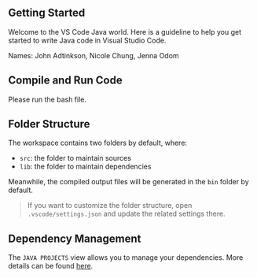 ## Getting Started

Welcome to the VS Code Java world. Here is a guideline to help you get started to write Java code in Visual Studio Code.

Names: John Adtinkson, Nicole Chung, Jenna Odom

## Compile and Run Code

Please run the bash file.

## Folder Structure

The workspace contains two folders by default, where:

- `src`: the folder to maintain sources
- `lib`: the folder to maintain dependencies

Meanwhile, the compiled output files will be generated in the `bin` folder by default.

> If you want to customize the folder structure, open `.vscode/settings.json` and update the related settings there.

## Dependency Management

The `JAVA PROJECTS` view allows you to manage your dependencies. More details can be found [here](https://github.com/microsoft/vscode-java-dependency#manage-dependencies).
